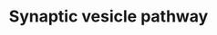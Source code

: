 ---
annotations:
- type: Pathway Ontology
  value: synaptic vesicle cycle pathway
authors:
- Mkutmon
- MaintBot
- Eweitz
description: 'Pathway depicting synaptic transmission of neurotransmitters from the
  presynaptic nerve terminal to the synaptic cleft upon depolarization. Synaptotagmin
  mediated transport along the nerve cell cytoskeleton indicates the initial step
  of this process. Originally created by Joanna S. Fong and Nathan Salomonis in the
  Bruce Conklin laboratory 5/12/2000 for use in GenMAPP. Genes associated with neurotransmitter
  reuptake from the synaptic left were obtained from the Gene Ontology term GO:0001504.
  For additional information see: http://en.wikipedia.org/wiki/Synaptic_vesicle'
last-edited: 2021-05-21
organisms:
- Bos taurus
redirect_from:
- /index.php/Pathway:WP3224
- /instance/WP3224
schema-jsonld:
- '@context': https://schema.org/
  '@id': https://wikipathways.github.io/pathways/WP3224.html
  '@type': Dataset
  creator:
    '@type': Organization
    name: WikiPathways
  description: 'Pathway depicting synaptic transmission of neurotransmitters from
    the presynaptic nerve terminal to the synaptic cleft upon depolarization. Synaptotagmin
    mediated transport along the nerve cell cytoskeleton indicates the initial step
    of this process. Originally created by Joanna S. Fong and Nathan Salomonis in
    the Bruce Conklin laboratory 5/12/2000 for use in GenMAPP. Genes associated with
    neurotransmitter reuptake from the synaptic left were obtained from the Gene Ontology
    term GO:0001504. For additional information see: http://en.wikipedia.org/wiki/Synaptic_vesicle'
  keywords:
  - SYN2
  - SLC17A8
  - CLTCL1
  - SLC25A4
  - CPLX1
  - SLC38A1
  - SYT1
  - SLC17A6
  - SYP
  - STX3
  - ATP
  - Glutamate
  - DNM2
  - AP2B1
  - CLTA
  - STX1A
  - DNM1L
  - STX2
  - UNC13B
  - SLC22A3
  - SYN1
  - PARK7
  - CLN8
  - DNM3
  - SLC17A7
  - SYN3
  - STXBP1
  - DNM1
  - UNC13A
  - RAB3A
  - CPLX3
  - CACNA1A
  - NAPA
  - SLC18A3
  - CPLX2
  - UNC13C
  - SLC1A3
  - RIMS1
  - SLC18A1
  - Serotonin
  - STX1B
  - SNAP25
  - ADP
  - Dopamine
  - AP2A2
  - NSF
  - ATP1A2
  - L-Glutamine
  - AP2A1
  - CLTC
  - AP2S1
  - SLC18A2
  - CACNA1B
  - SLC32A1
  - AP2M1
  - SLC6A4
  - VAMP2
  license: CC0
  name: Synaptic vesicle pathway
seo: CreativeWork
title: Synaptic vesicle pathway
wpid: WP3224
---